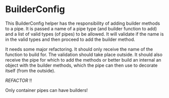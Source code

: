 # BuilderConfig

This BuilderConfig helper has the responsibility of adding builder methods to a pipe.
It is passed a name of a pipe type (and builder function to add) and a list of valid types (of pipes) to be allowed.
It will validate if the name is in the valid types and then proceed to add the builder method.

It needs some major refactoring. It should only receive the name of the function to build for.
The validation should take place outside. It should also receive the pipe for which to add the methods or better build an internal
an object with the builder methods, which the pipe can then use to decorate itself (from the outside).

*REFACTOR* !!

Only container pipes can have builders!